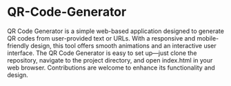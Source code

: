 # QR-Code-Generator

QR Code Generator is a simple web-based application designed to generate QR codes from user-provided text or URLs. With a responsive and mobile-friendly design, this tool offers smooth animations and an interactive user interface. The QR Code Generator is easy to set up—just clone the repository, navigate to the project directory, and open index.html in your web browser. Contributions are welcome to enhance its functionality and design.
